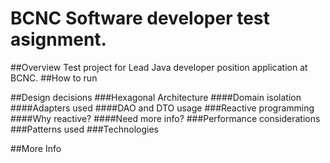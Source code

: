 # BCNC Software developer test asignment.
##Overview
Test project for Lead Java developer position application at BCNC.
##How to run


##Design decisions
###Hexagonal Architecture
####Domain isolation
####Adapters used
####DAO and DTO usage
###Reactive programming
####Why reactive?
####Need more info?
###Performance considerations
###Patterns used
###Technologies

##More Info
